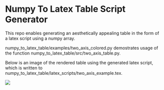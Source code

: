 # Numpy To Latex Table Script Generator

This repo enables generating an aesthetically appealing table in the form of a latex script using a numpy array. 

numpy_to_latex_table/examples/two_axis_colored.py demostrates usage of the function numpy_to_latex_table/src/two_axis_table.py. 

Below is an image of the rendered table using the generated latex script, which is written to numpy_to_latex_table/latex_scripts/two_axis_example.tex.

![](https://github.com/louisblankemeier/numpy_to_latex_table/blob/main/figs/two_axis_table_example.png)





